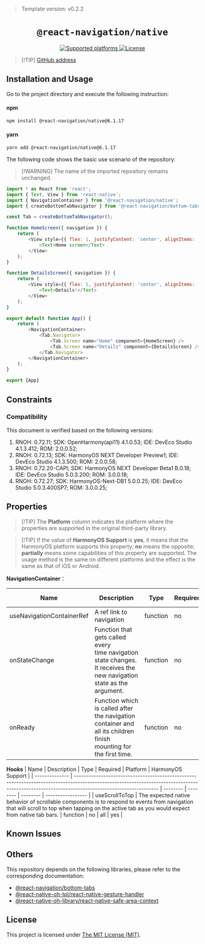 > Template version: v0.2.2
<p align="center">
  <h1 align="center"> <code>@react-navigation/native</code> </h1>
</p>
<p align="center">
    <a href="https://github.com/react-navigation/react-navigation/tree/6.x/packages/native">
        <img src="https://img.shields.io/badge/platforms-android%20|%20ios%20|%20web%20|%20harmony%20-lightgrey.svg" alt="Supported platforms" />
    </a>
    <a href="https://github.com/react-navigation/react-navigation/blob/6.x/packages/native/LICENSE">
        <img src="https://img.shields.io/badge/license-MIT-green.svg" alt="License" />
    </a>
</p>

> [!TIP] [GitHub address](https://github.com/react-navigation/react-navigation/tree/6.x/packages/native)


## Installation and Usage

Go to the project directory and execute the following instruction:
<!-- tabs:start -->

#### **npm**

```bash
npm install @react-navigation/native@6.1.17
```
#### **yarn**

```bash
yarn add @react-navigation/native@6.1.17
```


<!-- tabs:end -->

The following code shows the basic use scenario of the repository:

> [!WARNING] The name of the imported repository remains unchanged.
```js
import * as React from 'react';
import { Text, View } from 'react-native';
import { NavigationContainer } from '@react-navigation/native';
import { createBottomTabNavigator } from '@react-navigation/bottom-tabs';

const Tab = createBottomTabNavigator();

function HomeScreen({ navigation }) {
    return (
        <View style={{ flex: 1, justifyContent: 'center', alignItems: 'center' }}>
            <Text>Home screen</Text>
        </View>
    );
}

function DetailsScreen({ navigation }) {
    return (
        <View style={{ flex: 1, justifyContent: 'center', alignItems: 'center' }}>
            <Text>Details!</Text>
        </View>
    );
}

export default function App() {
    return (
        <NavigationContainer>
            <Tab.Navigator>
                <Tab.Screen name="Home" component={HomeScreen} />
                <Tab.Screen name="Details" component={DetailsScreen} />
            </Tab.Navigator>
        </NavigationContainer>
    );
}

export {App}
```

## Constraints
### Compatibility

This document is verified based on the following versions:

1. RNOH: 0.72.11; SDK: OpenHarmony(api11) 4.1.0.53; IDE: DevEco Studio 4.1.3.412; ROM: 2.0.0.52;
2. RNOH: 0.72.13; SDK: HarmonyOS NEXT Developer Preview1; IDE: DevEco Studio 4.1.3.500; ROM: 2.0.0.58;
3. RNOH: 0.72.20-CAPI; SDK: HarmonyOS NEXT Developer Beta1 B.0.18; IDE: DevEco Studio 5.0.3.200; ROM: 3.0.0.18;
4. RNOH: 0.72.27; SDK: HarmonyOS-Next-DB1 5.0.0.25; IDE: DevEco Studio 5.0.3.400SP7; ROM: 3.0.0.25;

## Properties

> [!TIP] The **Platform** column indicates the platform where the properties are supported in the original third-party library.

> [!TIP] If the value of **HarmonyOS Support** is **yes**, it means that the HarmonyOS platform supports this property; **no** means the opposite; **partially** means some capabilities of this property are supported. The usage method is the same on different platforms and the effect is the same as that of iOS or Android.

**NavigationContainer**：

| Name                      | Description                                                                                                          | Type     | Required | Platform | HarmonyOS Support |
| ------------------------- | -------------------------------------------------------------------------------------------------------------------- | -------- | -------- | -------- | ----------------- |
| useNavigationContainerRef | A ref link to navigation                                                                                             | function | no       | all      | yes               |
| onStateChange             | Function that gets called every time navigation state changes. It receives the new navigation state as the argument. | function | no       | all      | yes               |
| onReady                   | Function which is called after the navigation container and all its children finish mounting for the first time.     | function | no       | all      | yes               |

**Hooks**
| Name           | Description                                                                                                                                                                                    | Type     | Required | Platform | HarmonyOS Support |
| -------------- | ---------------------------------------------------------------------------------------------------------------------------------------------------------------------------------------------- | -------- | -------- | -------- | ----------------- |
| useScrollToTop | The expected native behavior of scrollable components is to respond to events from navigation that will scroll to top when tapping on the active tab as you would expect from native tab bars. | function | no       | all      | yes               |

## Known Issues

## Others

This repository depends on the following libraries, please refer to the corresponding documentation:
+ [@react-navigation/bottom-tabs](/zh-cn/react-navigation-bottom-tabs.md)
+ [@react-native-oh-tpl/react-native-gesture-handler](/zh-cn/react-native-gesture-handler.md)
+ [@react-native-oh-library/react-native-safe-area-context](/zh-cn/react-native-safe-area-context.md)


## License

This project is licensed under [The MIT License (MIT)](https://github.com/react-navigation/react-navigation/blob/6.x/packages/native/LICENSE).
